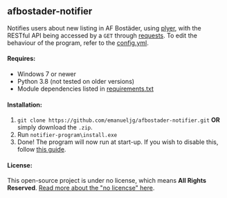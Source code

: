 ## afbostader-notifier

Notifies users about new listing in AF Bostäder, using [plyer](https://github.com/kivy/plyer),
with the RESTful API being accessed by a `GET` through [requests](https://github.com/psf/requests).
To edit the behaviour of the program, refer to the [config.yml](config.yaml).

#### Requires:
* Windows 7 or newer
* Python 3.8 (not tested on older versions)
* Module dependencies listed in [requirements.txt](requirements.txt)

#### Installation:
1. `git clone https://github.com/emanueljg/afbostader-notifier.git` **OR** simply download the `.zip`.
2. Run `notifier-program\install.exe`
3. Done! The program will now run at start-up. 
   If you wish to disable this, follow [this guide](https://support.microsoft.com/en-us/help/4026268/windows-10-change-startup-apps).

#### License:
This open-source project is under no license, which means **All Rights Reserved**. 
[Read more about the "no licencse" here](https://choosealicense.com/no-permission/).

